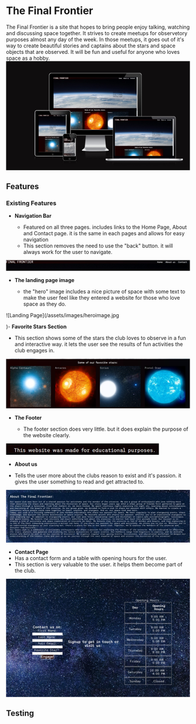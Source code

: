 # The Final Frontier

The Final Frontier is a site that hopes to bring people enjoy talking, watching and discussing space together. It strives to create meetups for observetory purposes almost any day of the week. In those meetups, it goes out of it's way to create beautiful stories and captains about the stars and space objects that are observed. It will be fun and useful for anyone who loves space as a hobby. 
![responsive mockup](/assets/images/Responsive.jpg)

## Features 

### Existing Features

- __Navigation Bar__

  - Featured on all three pages. includes links to the Home Page, About and Contact page. it is the same in each pages and allows for easy navigation
  - This section removes the need to use the "back" button. it will always work for the user to navigate.

![Nav Bar](/assets/images/navbar.jpg)

- __The landing page image__

  - the "hero" image includes a nice picture of space with some text to make the user feel like they entered a website for those who love space as they do. 

![Landing Page](/assets/images/heroimage.jpg

)- __Favorite Stars Section__

  - This section shows some of the stars the club loves to observe in a fun and interactive way. it lets the user see the results of fun activities the club engages in. 
   
![Favorite Stars](/assets/images/favorite%20stars.jpg)


- __The Footer__ 

  - The footer section does very little. but it does explain the purpose of the website clearly.
  
![Footer](/assets/images/footer.jpg)

- __About us__

- Tells the user more about the clubs reason to exist and it's passion. it gives the user something to read and get attracted to. 

![aboutus](/assets/images/about%20us.jpg)

- __Contact Page__
- Has a contact form and a table with opening hours for the user.
- This section is very valuable to the user. it helps them become part of the club.

![Contact](/assets/images/contact.jpg)

## Testing 




